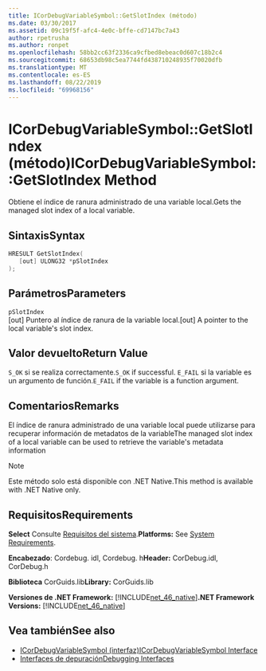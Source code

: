 ```yaml
---
title: ICorDebugVariableSymbol::GetSlotIndex (método)
ms.date: 03/30/2017
ms.assetid: 09c19f5f-afc4-4e0c-bffe-cd7147bc7a43
author: rpetrusha
ms.author: ronpet
ms.openlocfilehash: 58bb2cc63f2336ca9cfbed8ebeac0d607c18b2c4
ms.sourcegitcommit: 68653db98c5ea7744fd438710248935f70020dfb
ms.translationtype: MT
ms.contentlocale: es-ES
ms.lasthandoff: 08/22/2019
ms.locfileid: "69968156"
---
```

# <a name="icordebugvariablesymbolgetslotindex-method"></a><span data-ttu-id="0e79a-102">ICorDebugVariableSymbol::GetSlotIndex (método)</span><span class="sxs-lookup"><span data-stu-id="0e79a-102">ICorDebugVariableSymbol::GetSlotIndex Method</span></span>
<span data-ttu-id="0e79a-103">Obtiene el índice de ranura administrado de una variable local.</span><span class="sxs-lookup"><span data-stu-id="0e79a-103">Gets the managed slot index of a local variable.</span></span>  
  
## <a name="syntax"></a><span data-ttu-id="0e79a-104">Sintaxis</span><span class="sxs-lookup"><span data-stu-id="0e79a-104">Syntax</span></span>  
  
```cpp  
HRESULT GetSlotIndex(  
   [out] ULONG32 *pSlotIndex  
);  
```  
  
## <a name="parameters"></a><span data-ttu-id="0e79a-105">Parámetros</span><span class="sxs-lookup"><span data-stu-id="0e79a-105">Parameters</span></span>  
 `pSlotIndex`  
 <span data-ttu-id="0e79a-106">[out] Puntero al índice de ranura de la variable local.</span><span class="sxs-lookup"><span data-stu-id="0e79a-106">[out] A pointer to the local variable's slot index.</span></span>  
  
## <a name="return-value"></a><span data-ttu-id="0e79a-107">Valor devuelto</span><span class="sxs-lookup"><span data-stu-id="0e79a-107">Return Value</span></span>  
 <span data-ttu-id="0e79a-108">`S_OK` si se realiza correctamente.</span><span class="sxs-lookup"><span data-stu-id="0e79a-108">`S_OK` if successful.</span></span> <span data-ttu-id="0e79a-109">`E_FAIL` si la variable es un argumento de función.</span><span class="sxs-lookup"><span data-stu-id="0e79a-109">`E_FAIL` if the variable is a function argument.</span></span>  
  
## <a name="remarks"></a><span data-ttu-id="0e79a-110">Comentarios</span><span class="sxs-lookup"><span data-stu-id="0e79a-110">Remarks</span></span>  
 <span data-ttu-id="0e79a-111">El índice de ranura administrado de una variable local puede utilizarse para recuperar información de metadatos de la variable</span><span class="sxs-lookup"><span data-stu-id="0e79a-111">The managed slot index of a local variable can be used to retrieve the variable's metadata information</span></span>  
  
> [!NOTE]
> <span data-ttu-id="0e79a-112">Este método solo está disponible con .NET Native.</span><span class="sxs-lookup"><span data-stu-id="0e79a-112">This method is available with .NET Native only.</span></span>  
  
## <a name="requirements"></a><span data-ttu-id="0e79a-113">Requisitos</span><span class="sxs-lookup"><span data-stu-id="0e79a-113">Requirements</span></span>  
 <span data-ttu-id="0e79a-114">**Select** Consulte [Requisitos del sistema](../../../../docs/framework/get-started/system-requirements.md).</span><span class="sxs-lookup"><span data-stu-id="0e79a-114">**Platforms:** See [System Requirements](../../../../docs/framework/get-started/system-requirements.md).</span></span>  
  
 <span data-ttu-id="0e79a-115">**Encabezado**: Cordebug. idl, Cordebug. h</span><span class="sxs-lookup"><span data-stu-id="0e79a-115">**Header:** CorDebug.idl, CorDebug.h</span></span>  
  
 <span data-ttu-id="0e79a-116">**Biblioteca** CorGuids.lib</span><span class="sxs-lookup"><span data-stu-id="0e79a-116">**Library:** CorGuids.lib</span></span>  
  
 <span data-ttu-id="0e79a-117">**Versiones de .NET Framework:** [!INCLUDE[net_46_native](../../../../includes/net-46-native-md.md)]</span><span class="sxs-lookup"><span data-stu-id="0e79a-117">**.NET Framework Versions:** [!INCLUDE[net_46_native](../../../../includes/net-46-native-md.md)]</span></span>  
  
## <a name="see-also"></a><span data-ttu-id="0e79a-118">Vea también</span><span class="sxs-lookup"><span data-stu-id="0e79a-118">See also</span></span>

- [<span data-ttu-id="0e79a-119">ICorDebugVariableSymbol (interfaz)</span><span class="sxs-lookup"><span data-stu-id="0e79a-119">ICorDebugVariableSymbol Interface</span></span>](../../../../docs/framework/unmanaged-api/debugging/icordebugvariablesymbol-interface.md)
- [<span data-ttu-id="0e79a-120">Interfaces de depuración</span><span class="sxs-lookup"><span data-stu-id="0e79a-120">Debugging Interfaces</span></span>](../../../../docs/framework/unmanaged-api/debugging/debugging-interfaces.md)
